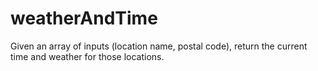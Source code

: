# weatherAndTime
Given an array of inputs (location name, postal code), return the current time and weather for those locations.
